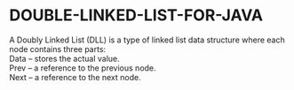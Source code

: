 # DOUBLE-LINKED-LIST-FOR-JAVA
A Doubly Linked List (DLL) is a type of linked list data structure where each node contains three parts:  
Data – stores the actual value.  
Prev – a reference to the previous node.  
Next – a reference to the next node.
